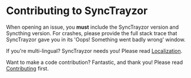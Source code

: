 Contributing to SyncTrayzor
===========================

When opening an issue, you **must** include the SyncTrayzor version and Syncthing version.
For crashes, please provide the full stack trace that SyncTrayzor gave you in its 'Oops! Something went badly wrong' window.

If you're multi-lingual? SyncTrayzor needs you! Please read [Localization](https://github.com/canton7/SyncTrayzor/wiki/Localization).

Want to make a code contribution? Fantastic, and thank you! Please read [Contributing](https://github.com/canton7/SyncTrayzor/wiki/Contributing) first.